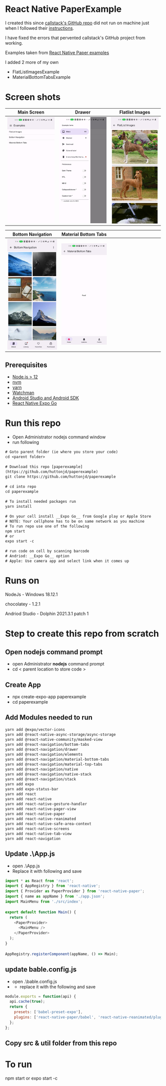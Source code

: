 # React Native PaperExample
I created this since [callstack's GitHub repo](https://github.com/callstack/react-native-paper) did not run on machine just when I followed their [instructions](https://callstack.github.io/react-native-paper/index.html).

I have fixed the errors that pervented callstack's GitHub project from working.

Examples taken from [React Native Paper examples](https://github.com/callstack/react-native-paper/tree/main/example)

I added 2 more of my own
- FlatListImagesExample
- MaterialBottomTabsExample

# Screen shots
Main Screen | Drawer | Flatlist Images
:-----------:|:-----------:|:-----------: |
![Main Screen](./screenshots/andriod/MainScreen.jpg) | ![Drawer](./screenshots/andriod/Drawer.jpg) | ![Flatlist Images](./screenshots/andriod/Flatlist%20Images.jpg) | !

Bottom Navigation | Material Bottom Tabs | &nbsp;
:-----------:|:-----------:|:-----------:
![Bottom Navigation](./screenshots/andriod/BottomNaviagation.jpg) | ![Material Bottom Tabs](./screenshots/andriod/Material%20Bottom%20Tabs.jpg) | <span>&nbsp;&nbsp;&nbsp;&nbsp;&nbsp;&nbsp;&nbsp;&nbsp;&nbsp;&nbsp;&nbsp;&nbsp;&nbsp;&nbsp;&nbsp;&nbsp;&nbsp;&nbsp;&nbsp;&nbsp;&nbsp;&nbsp;&nbsp;&nbsp;&nbsp;&nbsp;&nbsp;&nbsp;&nbsp;&nbsp;&nbsp;&nbsp;&nbsp;&nbsp;&nbsp;&nbsp;&nbsp;&nbsp;&nbsp;&nbsp;&nbsp;</span>

## Prerequisites

- [Node.js > 12](https://nodejs.org) 
- [nvm](https://github.com/nvm-sh/nvm)
- [yarn](https://classic.yarnpkg.com/)
- [Watchman](https://facebook.github.io/watchman)
- [Android Studio and Android SDK](https://developer.android.com/studio)
- [React Native Expo Go](https://reactnative.dev/docs/environment-setup)
  
# Run this repo
- Open Administrator nodejs command window
- run following
```Shell
# Goto parent folder (ie where you store your code)
cd <parent folder>

# Download this repo [paperexample](https://github.com/huttonjd/paperexample)
git clone https://github.com/huttonjd/paperexample

# cd into repo
cd paperexample
 
# To install needed packages run
yarn install

# On your cell install __Expo Go__ from Google play or Apple Store
# NOTE: Your cellphone has to be on same network as you machine
# To run repo use one of the following
npm start
# or
expo start -c

# run code on cell by scanning barcode 
# Andriod: __Expo Go__ option
# Apple: Use camera app and select link when it comes up
```

# Runs on
NodeJs - Windows 18.12.1

chocolatey - 1.2.1

Andriod Studio - Dolphin 2021.3.1 patch 1

# Step to create this repo from scratch
## Open nodejs command prompt 
- open Administrator __nodejs__ command prompt
- cd < parent location to store code >
## Create App 
- npx create-expo-app paperexample
- cd paperexample

## Add Modules needed to run
```Shell
yarn add @expo/vector-icons
yarn add @react-native-async-storage/async-storage
yarn add @react-native-community/masked-view
yarn add @react-navigation/bottom-tabs
yarn add @react-navigation/drawer
yarn add @react-navigation/elements
yarn add @react-navigation/material-bottom-tabs
yarn add @react-navigation/material-top-tabs
yarn add @react-navigation/native
yarn add @react-navigation/native-stack
yarn add @react-navigation/stack
yarn add expo
yarn add expo-status-bar
yarn add react
yarn add react-native
yarn add react-native-gesture-handler
yarn add react-native-pager-view
yarn add react-native-paper
yarn add react-native-reanimated
yarn add react-native-safe-area-context
yarn add react-native-screens
yarn add react-native-tab-view
yarn add react-navigation
```
## Update .\App.js 
- open .\App.js
- Replace it with following and save
```javascript
import * as React from 'react';
import { AppRegistry } from 'react-native';
import { Provider as PaperProvider } from 'react-native-paper';
import { name as appName } from './app.json';
import MainMenu from './src/index';

export default function Main() {
  return (
    <PaperProvider>
      <MainMenu />
    </PaperProvider>
  );
}

AppRegistry.registerComponent(appName, () => Main);
```

## update bable.config.js
- open .\bable.config.js
- - replace it with the following and save
```javascript
module.exports = function(api) {
  api.cache(true);
  return {
    presets: ['babel-preset-expo'],
    plugins: ['react-native-paper/babel', 'react-native-reanimated/plugin'],
  };
};
```
## Copy src & util folder from this repo

# To run
npm start
or
expo start -c
